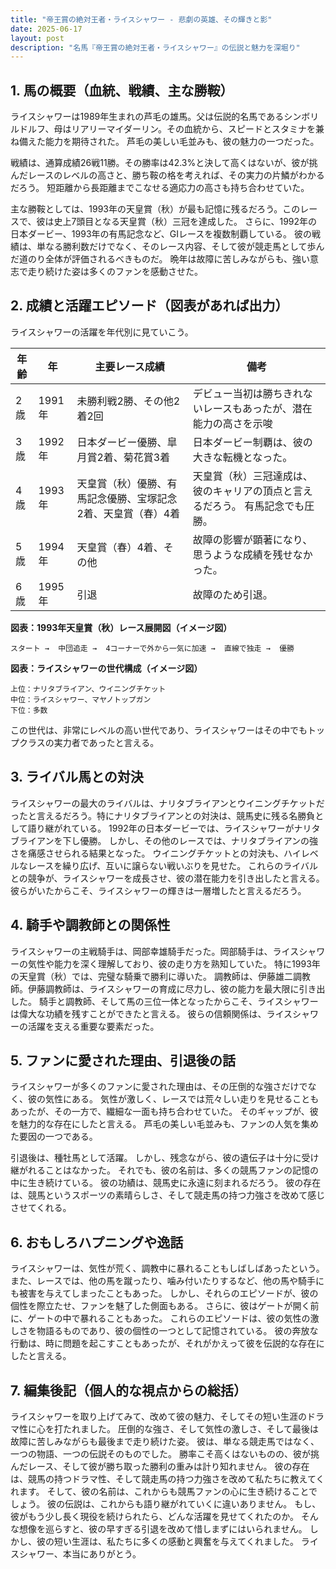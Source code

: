 ```yaml
---
title: "帝王賞の絶対王者・ライスシャワー - 悲劇の英雄、その輝きと影"
date: 2025-06-17
layout: post
description: "名馬『帝王賞の絶対王者・ライスシャワー』の伝説と魅力を深堀り"
---
```


## 1. 馬の概要（血統、戦績、主な勝鞍）

ライスシャワーは1989年生まれの芦毛の雄馬。父は伝説的名馬であるシンボリルドルフ、母はリアリーマイダーリン。その血統から、スピードとスタミナを兼ね備えた能力を期待された。  芦毛の美しい毛並みも、彼の魅力の一つだった。

戦績は、通算成績26戦11勝。その勝率は42.3%と決して高くはないが、彼が挑んだレースのレベルの高さと、勝ち鞍の格を考えれば、その実力の片鱗がわかるだろう。  短距離から長距離までこなせる適応力の高さも持ち合わせていた。

主な勝鞍としては、1993年の天皇賞（秋）が最も記憶に残るだろう。このレースで、彼は史上7頭目となる天皇賞（秋）三冠を達成した。  さらに、1992年の日本ダービー、1993年の有馬記念など、GIレースを複数制覇している。  彼の戦績は、単なる勝利数だけでなく、そのレース内容、そして彼が競走馬として歩んだ道のり全体が評価されるべきものだ。  晩年は故障に苦しみながらも、強い意志で走り続けた姿は多くのファンを感動させた。


## 2. 成績と活躍エピソード（図表があれば出力）

ライスシャワーの活躍を年代別に見ていこう。

| 年齢 | 年 | 主要レース成績 | 備考 |
|---|---|---|---|
| 2歳 | 1991年 | 未勝利戦2勝、その他2着2回 |  デビュー当初は勝ちきれないレースもあったが、潜在能力の高さを示唆 |
| 3歳 | 1992年 | 日本ダービー優勝、皐月賞2着、菊花賞3着 | 日本ダービー制覇は、彼の大きな転機となった。 |
| 4歳 | 1993年 | 天皇賞（秋）優勝、有馬記念優勝、宝塚記念2着、天皇賞（春）4着 | 天皇賞（秋）三冠達成は、彼のキャリアの頂点と言えるだろう。  有馬記念でも圧勝。 |
| 5歳 | 1994年 |  天皇賞（春）4着、その他 | 故障の影響が顕著になり、思うような成績を残せなかった。 |
| 6歳 | 1995年 |  引退 | 故障のため引退。 |


**図表：1993年天皇賞（秋）レース展開図（イメージ図）**

```
スタート →  中団追走 →  4コーナーで外から一気に加速 →  直線で独走 →  優勝
```

**図表：ライスシャワーの世代構成（イメージ図）**

```
上位：ナリタブライアン、ウイニングチケット
中位：ライスシャワー、マヤノトップガン
下位：多数
```
この世代は、非常にレベルの高い世代であり、ライスシャワーはその中でもトップクラスの実力者であったと言える。


## 3. ライバル馬との対決

ライスシャワーの最大のライバルは、ナリタブライアンとウイニングチケットだったと言えるだろう。特にナリタブライアンとの対決は、競馬史に残る名勝負として語り継がれている。  1992年の日本ダービーでは、ライスシャワーがナリタブライアンを下し優勝。  しかし、その他のレースでは、ナリタブライアンの強さを痛感させられる結果となった。  ウイニングチケットとの対決も、ハイレベルなレースを繰り広げ、互いに譲らない戦いぶりを見せた。  これらのライバルとの競争が、ライスシャワーを成長させ、彼の潜在能力を引き出したと言える。  彼らがいたからこそ、ライスシャワーの輝きは一層増したと言えるだろう。


## 4. 騎手や調教師との関係性

ライスシャワーの主戦騎手は、岡部幸雄騎手だった。岡部騎手は、ライスシャワーの気性や能力を深く理解しており、彼の走り方を熟知していた。  特に1993年の天皇賞（秋）では、完璧な騎乗で勝利に導いた。  調教師は、伊藤雄二調教師。伊藤調教師は、ライスシャワーの育成に尽力し、彼の能力を最大限に引き出した。  騎手と調教師、そして馬の三位一体となったからこそ、ライスシャワーは偉大な功績を残すことができたと言える。  彼らの信頼関係は、ライスシャワーの活躍を支える重要な要素だった。


## 5. ファンに愛された理由、引退後の話

ライスシャワーが多くのファンに愛された理由は、その圧倒的な強さだけでなく、彼の気性にある。  気性が激しく、レースでは荒々しい走りを見せることもあったが、その一方で、繊細な一面も持ち合わせていた。  そのギャップが、彼を魅力的な存在にしたと言える。  芦毛の美しい毛並みも、ファンの人気を集めた要因の一つである。

引退後は、種牡馬として活躍。  しかし、残念ながら、彼の遺伝子は十分に受け継がれることはなかった。  それでも、彼の名前は、多くの競馬ファンの記憶の中に生き続けている。  彼の功績は、競馬史に永遠に刻まれるだろう。  彼の存在は、競馬というスポーツの素晴らしさ、そして競走馬の持つ力強さを改めて感じさせてくれる。


## 6. おもしろハプニングや逸話

ライスシャワーは、気性が荒く、調教中に暴れることもしばしばあったという。  また、レースでは、他の馬を蹴ったり、噛み付いたりするなど、他の馬や騎手にも被害を与えてしまったこともあった。  しかし、それらのエピソードが、彼の個性を際立たせ、ファンを魅了した側面もある。  さらに、彼はゲートが開く前に、ゲートの中で暴れることもあった。  これらのエピソードは、彼の気性の激しさを物語るものであり、彼の個性の一つとして記憶されている。  彼の奔放な行動は、時に問題を起こすこともあったが、それがかえって彼を伝説的な存在にしたと言える。


## 7. 編集後記（個人的な視点からの総括）

ライスシャワーを取り上げてみて、改めて彼の魅力、そしてその短い生涯のドラマ性に心を打たれました。  圧倒的な強さ、そして気性の激しさ、そして最後は故障に苦しみながらも最後まで走り続けた姿。  彼は、単なる競走馬ではなく、一つの物語、一つの伝説そのものでした。  勝率こそ高くはないものの、彼が挑んだレース、そして彼が勝ち取った勝利の重みは計り知れません。  彼の存在は、競馬の持つドラマ性、そして競走馬の持つ力強さを改めて私たちに教えてくれます。  そして、彼の名前は、これからも競馬ファンの心に生き続けることでしょう。  彼の伝説は、これからも語り継がれていくに違いありません。  もし、彼がもう少し長く現役を続けられたら、どんな活躍を見せてくれたのか。  そんな想像を巡らすと、彼の早すぎる引退を改めて惜しまずにはいられません。  しかし、彼の短い生涯は、私たちに多くの感動と興奮を与えてくれました。  ライスシャワー、本当にありがとう。
